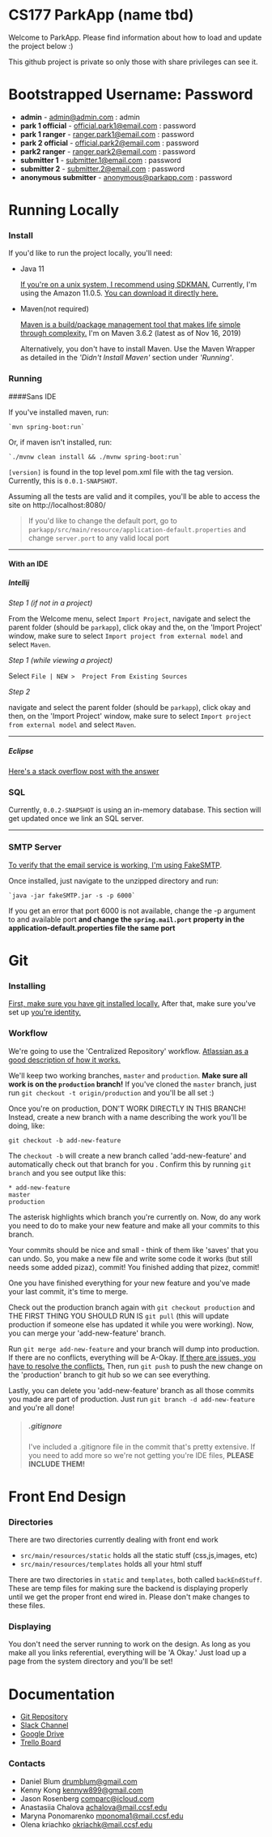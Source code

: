 # CS177 ParkApp (name tbd)
Welcome to ParkApp. Please find information about how to load and update the project below :)

This github project is private so only those with share privileges can see it.

# Bootstrapped Username: Password
+ **admin** - admin@admin.com : admin
+ **park 1 official** - official.park1@email.com : password
+ **park 1 ranger** - ranger.park1@email.com : password
+ **park 2 official** - official.park2@email.com : password
+ **park2 ranger** - ranger.park2@email.com : password
+ **submitter 1** - submitter.1@email.com : password
+ **submitter 2** - submitter.2@email.com : password
+ **anonymous submitter** - anonymous@parkapp.com : password


#
# Running Locally
### Install
If you'd like to run the project locally, you'll need:
+ Java 11

    [If you're on a unix system, I recommend using SDKMAN.](https://sdkman.io/)
    Currently, I'm using the Amazon 11.0.5. [You can download it directly here.](https://docs.aws.amazon.com/corretto/latest/corretto-11-ug/downloads-list.html)
+ Maven(not required)

    [Maven is a build/package management tool that makes life simple through complexity.](https://maven.apache.org/install.html) 
    I'm on Maven 3.6.2 (latest as of Nov 16, 2019)
    
    Alternatively, you don't have to install Maven. Use the Maven Wrapper as detailed in the _'Didn't Install Maven'_
     section under _'Running'_.
    
### Running 
####Sans IDE

If you've installed maven, run:

    `mvn spring-boot:run`
   
Or, if maven isn't installed, run:

    `./mvnw clean install && ./mvnw spring-boot:run`
    
`[version]` is found in the top level pom.xml file with the tag version. Currently, this is `0.0.1-SNAPSHOT`.

Assuming all the tests are valid and it compiles, you'll be able to access the site on http://localhost:8080/

>If you'd like to change the default port, go to `parkapp/src/main/resource/application-default.properties` and
> change `server.port` to any valid local port

---
#### With an IDE
##### Intellij

_Step 1 (if not in a project)_

From the Welcome menu, select `Import Project`, navigate and select the parent folder (should be `parkapp`), 
click okay and the, on the 'Import Project' window, make sure to select `Import project from external model` and select `Maven`.

_Step 1 (while viewing a project)_

Select `File | NEW >  Project From Existing Sources` 

_Step 2_

navigate and select the parent folder (should be `parkapp`),
click okay and then, on the 'Import Project' window, make sure to select `Import project from external model` and select `Maven`.

---

##### Eclipse
[Here's a stack overflow post with the answer](https://stackoverflow.com/questions/2061094/importing-maven-project-into-eclipse)


### SQL
Currently, `0.0.2-SNAPSHOT` is using an in-memory database. This section will get updated once we link an SQL server.

---

### SMTP Server
[To verify that the email service is working, I'm using FakeSMTP](http://nilhcem.com/FakeSMTP/). 

Once installed, just navigate to the unzipped directory and run:

    `java -jar fakeSMTP.jar -s -p 6000`
    
If you get an error that port 6000 is not available, change the -p argument to and available port **and change the
 `spring.mail.port` property in the application-default.properties file the same port**



#
# Git
### Installing
[First, make sure you have git installed locally.](https://git-scm.com/book/en/v2/Getting-Started-Installing-Git)
After that, make sure you've set up [you're identity.](https://git-scm.com/book/en/v2/Getting-Started-First-Time-Git-Setup#_your_identity)

### Workflow
We're going to use the 'Centralized Repository' workflow. [Atlassian as a good description of how it works.](https://www.atlassian.com/git/tutorials/comparing-workflows)

We'll keep two working branches, `master` and `production`. **Make sure all work is on the `production` branch!**
If you've cloned the `master` branch, just run `git checkout -t origin/production` and you'll be all set :)

Once you're on production, DON'T WORK DIRECTLY IN THIS BRANCH! Instead, create a new branch with a name describing
 the work you'll be doing, like:
 
 `git checkout -b add-new-feature`
 
 The `checkout -b` will create a new branch called 'add-new-feature' and automatically check out that branch for you
 . Confirm this by running `git branch` and you see output like this:
 
    * add-new-feature
    master
    production
    
The asterisk highlights which branch you're currently on. Now, do any work you need to do to make your new feature
 and make all your commits to this branch.
 
 
 Your commits should be nice and small - think of them like 'saves' that you can undo. So, you make a new file and
  write some code it works (but still needs some added pizaz), commit! You finished adding that pizez, commit!
  
 
One you have finished everything for your new feature and you've made your last commit, it's time to merge.

Check out the production branch again with `git checkout production` and THE FIRST THING YOU SHOULD RUN IS 
`git pull` (this will update production if someone else has updated it while you were working). Now, you can merge your
'add-new-feature' branch.

Run `git merge add-new-feature` and your branch will dump into production. If there are no conflicts, everything will
 be A-Okay. [If there are issues, you have to resolve the conflicts.](https://www.atlassian.com/git/tutorials/using-branches/merge-conflicts)
 Then, run `git push` to push the new change on the 'production' branch to git hub so we can see everything.
 
Lastly, you can delete you 'add-new-feature' branch as all those commits you made are part of production. Just run
 `git branch -d add-new-feature` and you're all done!


>##### .gitignore
>I've included a .gitignore file in the commit that's pretty extensive. If you need to add more so we're not getting
 you're IDE files, **PLEASE INCLUDE THEM!**



#
# Front End Design
### Directories
There are two directories currently dealing with front end work
+ `src/main/resources/static` holds all the static stuff (css,js,images, etc)
+ `src/main/resources/templates` holds all your html stuff

There are two directories in `static` and `templates`, both called `backEndStuff`. These are temp files for making
 sure the backend is displaying properly until we get the proper front end wired in. Please don't make changes to
  these files.

### Displaying
You don't need the server running to work on the design. As long as you make all you links referential, everything
 will be 'A Okay.' Just load up a page from the system directory and you'll be set!



#
# Documentation
+ [Git Repository](https://github.com/dbBear/parkapp)
+ [Slack Channel](https://cs177parkapp.slack.com)
+ [Google Drive](https://drive.google.com/drive/folders/1wA6F9TVSKuT24bAsBu-aqEe4TRkmf_Bn?usp=sharing)
+ [Trello Board](https://trello.com/cs177parkteam)

### Contacts
+ Daniel Blum [drumblum@gmail.com](mailto:drumblum@gmail.com)
+ Kenny Kong [kennyw899@gmail.com](mailto:kennyw899@gmail.com)
+ Jason Rosenberg [comparc@icloud.com](mailto:comparc@icloud.com)
+ Anastasiia Chalova [achalova@mail.ccsf.edu](mailto:achalova@mail.ccsf.edu)
+ Maryna Ponomarenko [mponoma1@mail.ccsf.edu](mailto:mponoma1@mail.ccsf.edu)
+ Olena kriachko [okriachk@mail.ccsf.edu](mailto:okriachk@mail.ccsf.edu)


